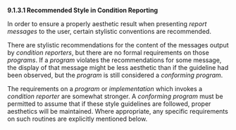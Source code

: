 **9.1.3.1 Recommended Style in Condition Reporting** 

In order to ensure a properly aesthetic result when presenting *report messages* to the user, certain stylistic conventions are recommended. 

There are stylistic recommendations for the content of the messages output by *condition reporters*, but there are no formal requirements on those *programs*. If a *program* violates the recommendations for some message, the display of that message might be less aesthetic than if the guideline had been observed, but the *program* is still considered a *conforming program*. 

The requirements on a *program* or *implementation* which invokes a *condition reporter* are somewhat stronger. A *conforming program* must be permitted to assume that if these style guidelines are followed, proper aesthetics will be maintained. Where appropriate, any specific requirements on such routines are explicitly mentioned below. 

